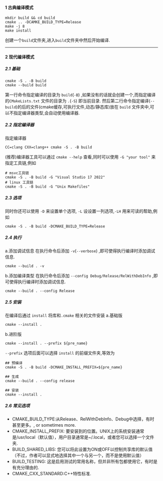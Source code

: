 #### 1 古典编译模式
```shell 
mkdir build && cd build
cmake .. -DCAMKE_BUILD_TYPE=Release 
make -j 8
make install
```

创建一个`build`文件夹,进入`build`文件夹中然后开始编译.


---
#### 2 现代编译模式
##### 2.1 基础
```shell
cmake -S . -B build
cmake --build build
```

第一行命令指定编译的目录为 `build`(`-B`) ,如果没有的话就会创建一个,而指定编译的`CMakeLists.txt` 文件的目录为 `.`(`-S`) 即当前目录.
然后第二行命令指定编译(`--build`)的后的文件(cmake缓存,可执行文件,动态/静态库)放在 `build` 文件夹中,可以不指定编译器类型,会自动使用编译器.

##### 2.2 指定编译器
指定编译器
```shell
CC=clang CXX=clang++ cmake -S . -B build
```

(推荐)编译器工具可以通过 `cmake --help` 查看,同时可以使用 `-G "your tool"` 来指定工具链,例如
```shell
# msvc工具链
cmake -S . -B build -G "Visual Studio 17 2022"
# linux 工具链
cmake -S . -B build -G "Unix Makefiles"
```



##### 2.3 选项
同时你还可以使用 `-D` 来设置单个选项, `-L` 设设置一列选项,`-LH` 用来可读的帮助,例如
```shell
cmake -S . -B build -DCMAKE_BUILD_TYPE=Release
```

##### 2.4 执行
a.添加调试信息
在执行命令后添加 `-v`(`--verbose`) ,即可使得执行编译时添加调试信息.
```shell
cmake --build . -v
```
b.添加编译类型
在执行命令后添加 `--config Debug/Release/RelWithDebInfo` ,即可使得执行编译时添加调试信息.
```shell
cmake --build . --config Release
```

##### 2.5 安装
在编译后通过 `install` 将库和`.cmake` 相关的文件安装
a.基础版
```shell
cmake --install .
```

b.进阶版
```shell
cmake --install . --prefix ${pre_name}
```

`--prefix` 选项后面可以选择 `install` 的前缀文件夹,等效为
```shell
## 预编译
cmake -S . -B build -DCMAKE_INSTALL_PREFIX=${pre_name}

## 生成
cmake --build . --config release

## 安装
cmake --install .
```

##### 2.6 常见选项
* CMAKE_BUILD_TYPE:从Release、RelWithDebInfo、Debug中选择，有时甚至更多。, or sometimes more.
* CMAKE_INSTALL_PREFIX: 要安装到的位置。UNIX上的系统安装通常是/usr/local（默认值），用户目录通常是~/.local，或者您可以选择一个文件夹.
* BUILD_SHARED_LIBS: 您可以将此设置为ON或OFF以控制共享库的默认值（不过，作者可以显式地选择其中一个与另一个，而不是使用默认值）
* BUILD_TESTING: 这是启用测试的常用名称，但并非所有包都使用它，有时是有充分理由的.
* CMAKE_CXX_STANDARD:C++特性标准.
